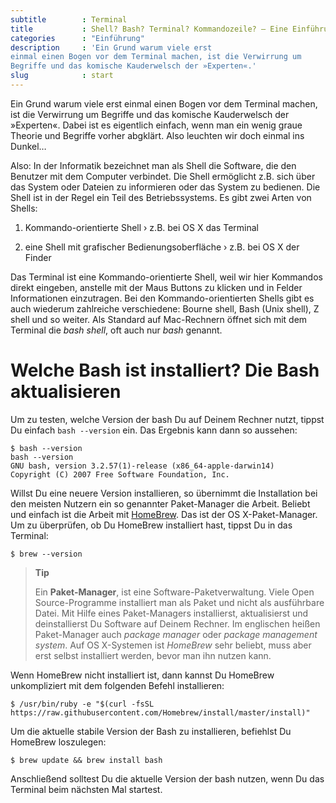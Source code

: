 ```yaml
---
subtitle        : Terminal
title           : Shell? Bash? Terminal? Kommandozeile? – Eine Einführung
categories      : "Einführung"
description     : 'Ein Grund warum viele erst
einmal einen Bogen vor dem Terminal machen, ist die Verwirrung um
Begriffe und das komische Kauderwelsch der »Experten«.'
slug            : start
---
```

Ein Grund warum viele erst einmal einen Bogen vor dem Terminal machen,
ist die Verwirrung um Begriffe und das komische Kauderwelsch der
»Experten«. Dabei ist es eigentlich einfach, wenn man ein wenig graue
Theorie und Begriffe vorher abgklärt. Also leuchten wir doch einmal ins
Dunkel…
<!-- readmore -->

Also: In der Informatik bezeichnet man als Shell die Software, die den
Benutzer mit dem Computer verbindet. Die Shell ermöglicht z.B. sich über
das System oder Dateien zu informieren oder das System zu bedienen. Die
Shell ist in der Regel ein Teil des Betriebssystems. Es gibt zwei Arten
von Shells:

1.  Kommando-orientierte Shell › z.B. bei OS X das Terminal

2.  eine Shell mit grafischer Bedienungsoberfläche › z.B. bei OS X der
    Finder

Das Terminal ist eine Kommando-orientierte Shell, weil wir hier
Kommandos direkt eingeben, anstelle mit der Maus Buttons zu klicken und
in Felder Informationen einzutragen. Bei den Kommando-orientierten
Shells gibt es auch wiederum zahlreiche verschiedene: Bourne shell, Bash
(Unix shell), Z shell und so weiter. Als Standard auf Mac-Rechnern
öffnet sich mit dem Terminal die *bash shell*, oft auch nur *bash*
genannt.

# Welche Bash ist installiert? Die Bash aktualisieren

Um zu testen, welche Version der bash Du auf Deinem Rechner nutzt,
tippst Du einfach `bash --version` ein. Das Ergebnis kann dann so
aussehen:

    $ bash --version
    bash --version
    GNU bash, version 3.2.57(1)-release (x86_64-apple-darwin14)
    Copyright (C) 2007 Free Software Foundation, Inc.

Willst Du eine neuere Version installieren, so übernimmt die
Installation bei den meisten Nutzern ein so genannter Paket-Manager die
Arbeit. Beliebt und einfach ist die Arbeit mit
[HomeBrew](http://brew.sh/index_de.html). Das ist der OS
X-Paket-Manager. Um zu überprüfen, ob Du HomeBrew installiert hast,
tippst Du in das Terminal:

    $ brew --version

> **Tip**
> 
> Ein **Paket-Manager**, ist eine Software-Paketverwaltung. Viele Open
> Source-Programme installiert man als Paket und nicht als ausführbare
> Datei. Mit Hilfe eines Paket-Managers installierst, aktualisierst und
> deinstallierst Du Software auf Deinem Rechner. Im englischen heißen
> Paket-Manager auch *package manager* oder *package management system*.
> Auf OS X-Systemen ist *HomeBrew* sehr beliebt, muss aber erst selbst
> installiert werden, bevor man ihn nutzen kann.

Wenn HomeBrew nicht installiert ist, dann kannst Du HomeBrew
unkompliziert mit dem folgenden Befehl
    installieren:

    $ /usr/bin/ruby -e "$(curl -fsSL https://raw.githubusercontent.com/Homebrew/install/master/install)"

Um die aktuelle stabile Version der Bash zu installieren, befiehlst Du
HomeBrew loszulegen:

    $ brew update && brew install bash

Anschließend solltest Du die aktuelle Version der bash nutzen, wenn Du
das Terminal beim nächsten Mal startest.
